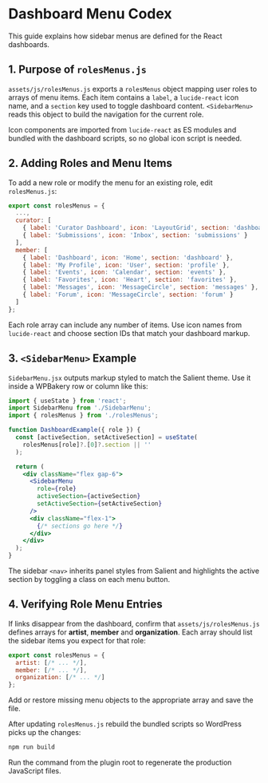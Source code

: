 # Dashboard Menu Codex

This guide explains how sidebar menus are defined for the React dashboards.

## 1. Purpose of `rolesMenus.js`

`assets/js/rolesMenus.js` exports a `rolesMenus` object mapping user roles to arrays of menu items. Each item contains a `label`, a `lucide-react` icon name, and a `section` key used to toggle dashboard content. `<SidebarMenu>` reads this object to build the navigation for the current role.

Icon components are imported from `lucide-react` as ES modules and bundled with the dashboard scripts, so no global icon script is needed.

## 2. Adding Roles and Menu Items

To add a new role or modify the menu for an existing role, edit `rolesMenus.js`:

```js
export const rolesMenus = {
  ...,
  curator: [
    { label: 'Curator Dashboard', icon: 'LayoutGrid', section: 'dashboard' },
    { label: 'Submissions', icon: 'Inbox', section: 'submissions' }
  ],
  member: [
    { label: 'Dashboard', icon: 'Home', section: 'dashboard' },
    { label: 'My Profile', icon: 'User', section: 'profile' },
    { label: 'Events', icon: 'Calendar', section: 'events' },
    { label: 'Favorites', icon: 'Heart', section: 'favorites' },
    { label: 'Messages', icon: 'MessageCircle', section: 'messages' },
    { label: 'Forum', icon: 'MessageCircle', section: 'forum' }
  ]
};
```

Each role array can include any number of items. Use icon names from `lucide-react` and choose section IDs that match your dashboard markup.

## 3. `<SidebarMenu>` Example

`SidebarMenu.jsx` outputs markup styled to match the Salient theme. Use it inside a WPBakery row or column like this:

```jsx
import { useState } from 'react';
import SidebarMenu from './SidebarMenu';
import { rolesMenus } from './rolesMenus';

function DashboardExample({ role }) {
  const [activeSection, setActiveSection] = useState(
    rolesMenus[role]?.[0]?.section || ''
  );

  return (
    <div className="flex gap-6">
      <SidebarMenu
        role={role}
        activeSection={activeSection}
        setActiveSection={setActiveSection}
      />
      <div className="flex-1">
        {/* sections go here */}
      </div>
    </div>
  );
}
```

The sidebar `<nav>` inherits panel styles from Salient and highlights the active section by toggling a class on each menu button.

## 4. Verifying Role Menu Entries

If links disappear from the dashboard, confirm that `assets/js/rolesMenus.js` defines arrays for **artist**, **member** and **organization**. Each array should list the sidebar items you expect for that role:

```js
export const rolesMenus = {
  artist: [/* ... */],
  member: [/* ... */],
  organization: [/* ... */]
};
```

Add or restore missing menu objects to the appropriate array and save the file.

After updating `rolesMenus.js` rebuild the bundled scripts so WordPress picks up the changes:

```bash
npm run build
```

Run the command from the plugin root to regenerate the production JavaScript files.
